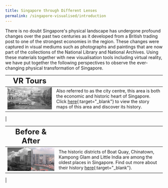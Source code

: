 ```yaml
---
title: Singapore through Different Lenses
permalink: /singapore-visualised/introduction
---
```

There is no doubt Singapore's physical landscape has undergone profound changes over the past two centuries as it developed from a British trading post to one of the strongest economies in the region. These changes were captured in visual mediums such as photographs and paintings that are now part of the collections of the National Library and National Archives. Using these materials together with new visualisation tools including virtual reality, we have put together the following perspectives to observe the ever-changing physical transformation of Singapore.

| **<font size=5> VR Tours</font>** |  | 
| -------- | -------- | 
| <img src="/images/landing-singapore-revisualised-vr-tours.jpg" alt="singapore-revisualised-vr-tours" style="width:500px;" />   | Also referred to as the city centre, this area is both the economic and historic heart of Singapore. Click [here](/singapore-visualised/vr-tours){:target="_blank"}  to view the story maps of this area and discover its history.
|

| **<font size=5> Before & After</font>** |  | 
| -------- | -------- | 
| <img src="/images/landing-singapore-revisualised-before-and-after.png" alt="singapore-revisualised-before-and-after" style="width:500px;" />      | The historic districts of Boat Quay, Chinatown, Kampong Glam and Little India are among the oldest places in Singapore. Find out more about their history [here](/singapore-visualised/before-and-after){:target="_blank"}.
|